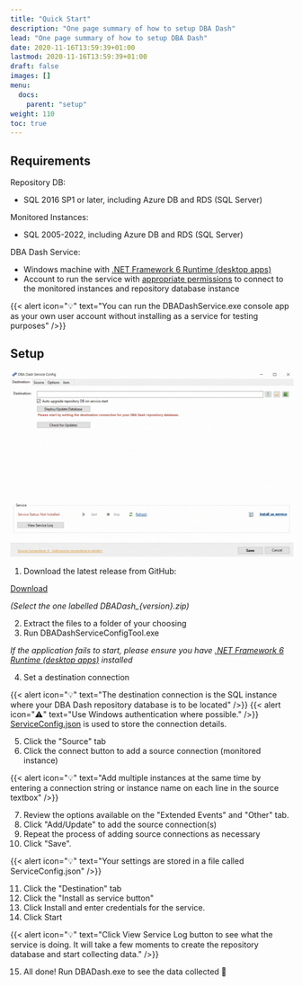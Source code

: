 ```yaml
---
title: "Quick Start"
description: "One page summary of how to setup DBA Dash"
lead: "One page summary of how to setup DBA Dash"
date: 2020-11-16T13:59:39+01:00
lastmod: 2020-11-16T13:59:39+01:00
draft: false
images: []
menu:
  docs:
    parent: "setup"
weight: 110
toc: true
---
```

## Requirements

Repository DB:

* SQL 2016 SP1 or later, including Azure DB and RDS (SQL Server)
  
Monitored Instances:

* SQL 2005-2022, including Azure DB and RDS (SQL Server)
  
DBA Dash Service:

* Windows machine with [.NET Framework 6 Runtime (desktop apps)](https://dotnet.microsoft.com/en-us/download/dotnet/6.0/runtime)
* Account to run the service with [appropriate permissions](/docs/help/security/) to connect to the monitored instances and repository database instance
  
{{< alert icon="💡" text="You can run the DBADashService.exe console app as your own user account without installing as a service for testing purposes" />}}

## Setup

![DBA Dash setup](https://raw.githubusercontent.com/DavidWiseman/testinggithubpages/372055731112a47f4552192ea88a432e99b941c5/DBADashSetup.gif)

1. Download the latest release from GitHub:
  
<a id='full-download' class="btn btn-primary btn-lg px-4 mb-2" target="_blank" href="https://github.com/trimble-oss/dba-dash/releases" title="Download latest version of DBA Dash" role="button">Download</a>

*(Select the one labelled DBADash_{version}.zip)*

2. Extract the files to a folder of your choosing
3. Run DBADashServiceConfigTool.exe

*If the application fails to start, please ensure you have [.NET Framework 6 Runtime (desktop apps)](https://dotnet.microsoft.com/en-us/download/dotnet/6.0/runtime) installed*

4. Set a destination connection

{{< alert icon="💡" text="The destination connection is the SQL instance where your DBA Dash repository database is to be located" />}}
{{< alert icon="⚠️" text="Use Windows authentication where possible." />}}
 [ServiceConfig.json](http://localhost:1313/docs/help/security/#config-file-security) is used to store the connection details.

5. Click the "Source" tab
6. Click the connect button to add a source connection (monitored instance)

{{< alert icon="💡" text="Add multiple instances at the same time by entering a connection string or instance name on each line in the source textbox" />}}

7. Review the options available on the "Extended Events" and "Other" tab. 
8. Click "Add/Update" to add the source connection(s)
9. Repeat the process of adding source connections as necessary 
10. Click "Save".

{{< alert icon="💡" text="Your settings are stored in a file called ServiceConfig.json" />}}

11. Click the "Destination" tab
12. Click the "Install as service button"
13. Click Install and enter credentials for the service.
14. Click Start
  
{{< alert icon="💡" text="Click View Service Log button to see what the service is doing.  It will take a few moments to create the repository database and start collecting data." />}}

15. All done! Run DBADash.exe to see the data collected 🎉

